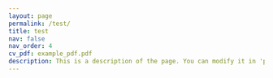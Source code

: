 ```yaml
---
layout: page
permalink: /test/
title: test
nav: false
nav_order: 4
cv_pdf: example_pdf.pdf
description: This is a description of the page. You can modify it in 'pages/_cv.md'. You can also change or remove the top pdf download button.
---
```

